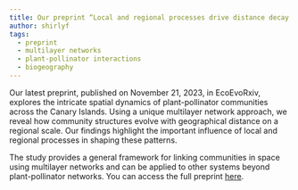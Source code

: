 ```yaml
---
title: Our preprint “Local and regional processes drive distance decay in structure in a spatial multilayer plant-pollinator network” is now available on EcoEvoRxiv!
author: shirlyf
tags: 
  - preprint
  - multilayer networks
  - plant-pollinator interactions
  - biogeography
---
```


Our latest preprint, published on November 21, 2023, in EcoEvoRxiv, explores the intricate spatial dynamics of plant-pollinator communities across the Canary Islands. Using a unique multilayer network approach, we reveal how community structures evolve with geographical distance on a regional scale. Our findings highlight the important influence of local and regional processes in shaping these patterns.

The study provides a general framework for linking communities in space using multilayer networks and can be applied to other systems beyond plant-pollinator networks. You can access the full preprint [here](https://ecoevorxiv.org/repository/view/6289/).
